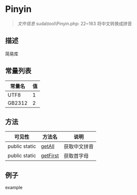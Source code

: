 #  Pinyin 

> *文件信息* suda\tool\Pinyin.php: 22~163
将中文转换成拼音
## 描述

简易库
## 常量列表
| 常量名  |  值|
|--------|----|
|UTF8 | 1 | 
|GB2312 | 2 | 



## 方法

| 可见性 | 方法名 | 说明 |
|--------|-------|------|
|  public  static|[getAll](Pinyin/getAll.md) | 获取中文拼音 |
|  public  static|[getFirst](Pinyin/getFirst.md) | 获取首字母 |
 

## 例子

example